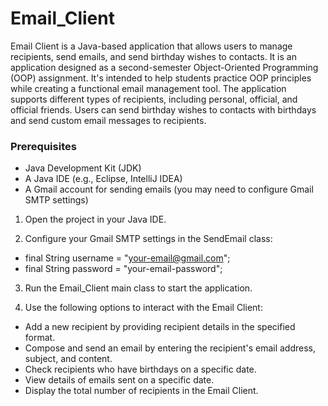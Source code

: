 # Email_Client

Email Client is a Java-based application that allows users to manage recipients, send emails, and send birthday wishes to contacts. It is an application designed as a second-semester Object-Oriented Programming (OOP) assignment. It's intended to help students practice OOP principles while creating a functional email management tool. The application supports different types of recipients, including personal, official, and official friends. Users can send birthday wishes to contacts with birthdays and send custom email messages to recipients.

### Prerequisites

- Java Development Kit (JDK)
- A Java IDE (e.g., Eclipse, IntelliJ IDEA)
- A Gmail account for sending emails (you may need to configure Gmail SMTP settings)

1. Open the project in your Java IDE.

2. Configure your Gmail SMTP settings in the SendEmail class:
  - final String username = "your-email@gmail.com";
  - final String password = "your-email-password";

3. Run the Email_Client main class to start the application.

4. Use the following options to interact with the Email Client:
  - Add a new recipient by providing recipient details in the specified format.
  - Compose and send an email by entering the recipient's email address, subject, and content.
  - Check recipients who have birthdays on a specific date.
  - View details of emails sent on a specific date.
  - Display the total number of recipients in the Email Client.
